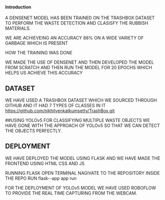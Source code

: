 #### Introduction

A DENSENET MODEL HAS BEEN TRAINED ON THE TRASHBOX DATASET TO PERFORM THE WASTE DETECTION AND CLASISFY THE RUBBISH MATERIALS.

WE ARE ACHIEVEING AN ACCURACY 88% ON A WIDE VARIETY OF GARBAGE WHICH IS PRESENT 

HOW THE TRAINING WAS DONE 

WE MADE THE USE OF DENSENET AND THEN DEVELOPED THE MODEL FROM SCRATCH AND THEN RUN THE MODEL FOR 20 EPOCHS WHICH HELPS US ACHIEVE THIS ACCURACY

## DATASET

WE HAVE USED A TRASHBOX DATASET WHICH WE SOURCED THROUGH GITHUB AND IT HAD 7 TYPES OF CLASSES IN IT https://github.com/nikhilvenkatkumsetty/TrashBox.git


##USING YOLOv5
FOR CLASSIFYING MULTIPLE WASTE OBJECTS WE HAVE GONE WITH THE APPROACH OF YOLOv5 SO THAT WE CAN DETECT THE OBJECTS PERFECTLY.


## DEPLOYMENT

WE HAVE DEPLOYED THE MODEL USING FLASK AND WE HAVE MADE THE FRONTEND USING HTML CSS AND JS

RUNNING FLASK
 OPEN TERMINAL
 NAGIVATE TO THE REPOSITORY
 INSIDE THE REPO RUN flask--app app run

FOR THE DEPLOYMENT OF YOLOv5 MODEL WE HAVE USED ROBOFLOW TO PROVIDE THE REAL TIME CAPTURING FROM THE WEBCAM.




